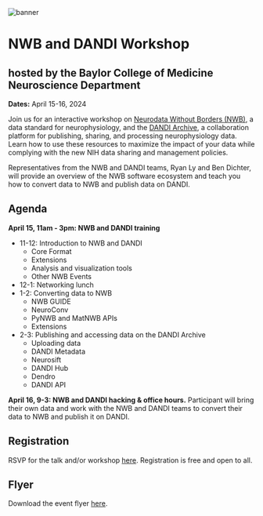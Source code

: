 <img alt="banner" src="images/nwb_dandi_bcm_2024_banner.png">

# NWB and DANDI Workshop
## hosted by the Baylor College of Medicine Neuroscience Department

**Dates:** April 15-16, 2024

Join us for an interactive workshop on [Neurodata Without Borders (NWB)](https://nwb.org), a data standard for neurophysiology, and the [DANDI Archive](https://dandiarchive.org), a collaboration platform for publishing, sharing, and processing neurophysiology data. Learn how to use these resources to maximize the impact of your data while complying with the new NIH data sharing and management policies.

Representatives from the NWB and DANDI teams, Ryan Ly and Ben Dichter, will provide an overview of the NWB software ecosystem and teach you how to convert data to NWB and publish data on DANDI.

## Agenda

**April 15, 11am - 3pm: NWB and DANDI training**
* 11-12: Introduction to NWB and DANDI
  * Core Format
  * Extensions
  * Analysis and visualization tools
  * Other NWB Events
* 12-1: Networking lunch
* 1-2: Converting data to NWB
  * NWB GUIDE
  * NeuroConv
  * PyNWB and MatNWB APIs
  * Extensions
* 2-3: Publishing and accessing data on the DANDI Archive
  * Uploading data
  * DANDI Metadata
  * Neurosift
  * DANDI Hub
  * Dendro
  * DANDI API

**April 16, 9-3: NWB and DANDI hacking & office hours.** Participant will bring their own data and work with the NWB and DANDI teams to convert their data to NWB and publish it on DANDI.

## Registration

RSVP for the talk and/or workshop [here](https://forms.gle/rroCJtJBdSRuqft46). Registration is free and open to all.

## Flyer

Download the event flyer [here](images/nwb_dandi_bcm_2024_flyer.pdf).